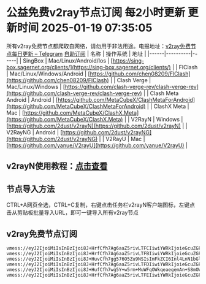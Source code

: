 # 公益免费v2ray节点订阅 每2小时更新 更新时间 2025-01-19 07:35:05
所有v2ray免费节点都爬取自网络，请勿用于非法用途。电报地址：[v2ray免费节点每日更新 – Telegram](https://t.me/just_do_chat) 
[自助订阅](https://share.colors.nyc.mn/)
| 名称 | 操作系统 | 地址 |
|------|----------|------|
| SingBox | Mac/Linux/Android/Ios | [https://sing-box.sagernet.org/clients/](https://sing-box.sagernet.org/clients/) |
| FlClash | Mac/Linux/Windows/Android | [https://github.com/chen08209/FlClash](https://github.com/chen08209/FlClash) |
| Clash Verge | Mac/Linux/Windows | [https://github.com/clash-verge-rev/clash-verge-rev](https://github.com/clash-verge-rev/clash-verge-rev) |
| Clash Meta Android | Android | [https://github.com/MetaCubeX/ClashMetaForAndroid](https://github.com/MetaCubeX/ClashMetaForAndroid) |
| ClashX Meta | Mac | [https://github.com/MetaCubeX/ClashX.Meta](https://github.com/MetaCubeX/ClashX.Meta) |
| V2RayN | Windows | [https://github.com/2dust/v2rayN](https://github.com/2dust/v2rayN) |
| V2RayNG | Android | [https://github.com/2dust/v2rayNG](https://github.com/2dust/v2rayNG) |
| V2RayU | Mac | [https://github.com/yanue/V2rayU](https://github.com/yanue/V2rayU) |
## v2rayN使用教程：[点击查看](https://blog.colors.nyc.mn/posts/how-to-use-v2rayn//)
## 节点导入方法
CTRL+A网页全选，CTRL+C复制，右键点击任务栏v2rayN客户端图标，左键点击从剪贴板批量导入URL，即可一键导入所有v2ray节点  
## v2ray免费节点订阅  
``` 
vmess://eyJ2IjoiMiIsInBzIjoi8J+HrfCfh7Ag6aaZ5rivLTFCIiwiYWRkIjoieGcuZGFzaHVhaS5jeW91IiwicG9ydCI6IjE5OTAxIiwidHlwZSI6Im5vbmUiLCJpZCI6IjJlOWUzNDZlLTk3NDctNGFiMi1hMWRiLTk5MTgxN2RhMTBlMiIsImFpZCI6IjAiLCJuZXQiOiJ0Y3AiLCJwYXRoIjoiLyIsImhvc3QiOiJ4Zy5kYXNodWFpLmN5b3UiLCJ0bHMiOiIifQ==
vmess://eyJ2IjoiMiIsInBzIjoi8J+HrfCfh7Ag6aaZ5rivLTFBIiwiYWRkIjoieGcuZGFzaHVhaS5jeW91IiwicG9ydCI6IjE5OTAxIiwidHlwZSI6Im5vbmUiLCJpZCI6ImM3YTA2MDk4LWE2MTktNGExOS04OTA0LTU1OGI3YmY5Y2ZhZSIsImFpZCI6IjAiLCJuZXQiOiJ0Y3AiLCJwYXRoIjoiLyIsImhvc3QiOiJ4Zy5kYXNodWFpLmN5b3UiLCJ0bHMiOiIifQ==
vmess://eyJ2IjoiMiIsInBzIjoi8J+HuvCfh7gg576O5Zu9NSIsImFkZCI6Inl4LnN1bGluay5vbmUiLCJwb3J0IjoiODAiLCJ0eXBlIjoibm9uZSIsImlkIjoiYWQxZjFmOWYtYTJhOS00ODEzLTljNjUtNjQ0MzQ2NjVkNmVkIiwiYWlkIjoiMCIsIm5ldCI6IndzIiwicGF0aCI6Ii8iLCJob3N0IjoidXM1LnN1bGluay5vbmUiLCJ0bHMiOiIifQ==
vmess://eyJ2IjoiMiIsInBzIjoi8J+HrfCfh7Ag6aaZ5rivLTFDIiwiYWRkIjoieGcuZGFzaHVhaS5jeW91IiwicG9ydCI6IjE5OTAxIiwidHlwZSI6Im5vbmUiLCJpZCI6ImJjNzMyYjA1LTY3YTEtNDRiMS04OTg4LTQ3MDQ4ZTE3ZWU3NiIsImFpZCI6IjAiLCJuZXQiOiJ0Y3AiLCJwYXRoIjoiLyIsImhvc3QiOiJ4Zy5kYXNodWFpLmN5b3UiLCJ0bHMiOiIifQ==
vmess://eyJ2IjoiMiIsInBzIjoi8J+HufCfh7wg5Y+w5rm+MuWFqOWkqeaegemAn+S8mOWFiOS9v+eUqHxYMyIsImFkZCI6Inl4LnN1bGluay5vbmUiLCJwb3J0IjoiMjA1MiIsInR5cGUiOiJub25lIiwiaWQiOiJhZDFmMWY5Zi1hMmE5LTQ4MTMtOWM2NS02NDQzNDY2NWQ2ZWQiLCJhaWQiOiIwIiwibmV0Ijoid3MiLCJwYXRoIjoiLyIsImhvc3QiOiJ0dzAyLnhuLS1pbzBhN2l3MGFiNjdiLnh5eiIsInRscyI6IiJ9
vmess://eyJ2IjoiMiIsInBzIjoi8J+HrfCfh7Ag6aaZ5rivLTFEIiwiYWRkIjoieGcuZGFzaHVhaS5jeW91IiwicG9ydCI6IjE5OTAxIiwidHlwZSI6Im5vbmUiLCJpZCI6ImEyNjc1NjAyLWEzNzctNDJmMi1iZmFhLTE5OWNkN2Y0MDE1NSIsImFpZCI6IjAiLCJuZXQiOiJ0Y3AiLCJwYXRoIjoiLyIsImhvc3QiOiJ4Zy5kYXNodWFpLmN5b3UiLCJ0bHMiOiIifQ==
```

